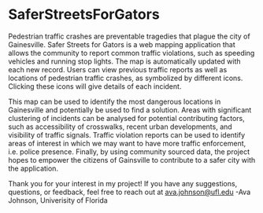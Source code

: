 # SaferStreetsForGators
Pedestrian traffic crashes are preventable tragedies that plague the city of Gainesville. Safer Streets for Gators is a web mapping application that allows the community to report common traffic violations, such as speeding vehicles and running stop lights. The map is automatically updated with each new record. Users can view previous traffic reports as well as locations of pedestrian traffic crashes, as symbolized by different icons. Clicking these icons will give details of each incident. 

This map can be used to identify the most dangerous locations in Gainesville and potentially be used to find a solution. Areas with significant clustering of incidents can be analysed for potential contributing factors, such as accessibility of crosswalks, recent urban developments, and visibility of traffic signals. Traffic violation reports can be used to identify areas of interest in which we may want to have more traffic enforcement, i.e. police presence. Finally, by using community sourced data, the project hopes to empower the citizens of Gainsville to contribute to a safer city with the application.

Thank you for your interest in my project! If you have any suggestions, questions, or feedback, feel free to reach out at ava.johnson@ufl.edu
-Ava Johnson, Univerisity of Florida
